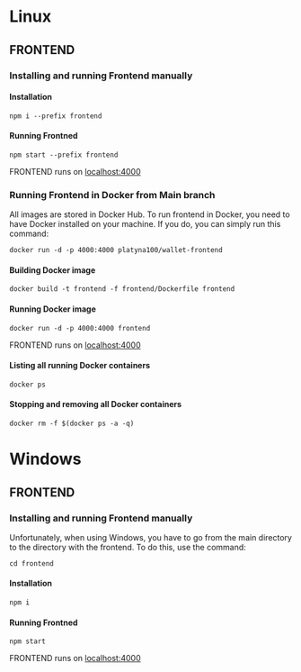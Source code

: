 # Linux

## FRONTEND

### Installing and running Frontend manually

#### Installation

    npm i --prefix frontend

#### Running Frontned

    npm start --prefix frontend

FRONTEND runs on [localhost:4000](localhost:4000)

### Running Frontend in Docker from Main branch

All images are stored in Docker Hub. To run frontend in Docker, you need to have Docker installed on your machine. If you do, you can simply run this command:

    docker run -d -p 4000:4000 platyna100/wallet-frontend

#### Building Docker image

    docker build -t frontend -f frontend/Dockerfile frontend

#### Running Docker image

    docker run -d -p 4000:4000 frontend

FRONTEND runs on [localhost:4000](localhost:4000)

#### Listing all running Docker containers

    docker ps

#### Stopping and removing all Docker containers

    docker rm -f $(docker ps -a -q)

# Windows

## FRONTEND

### Installing and running Frontend manually

Unfortunately, when using Windows, you have to go from the main directory to the directory with the frontend. To do this, use the command:

    cd frontend

#### Installation

    npm i

#### Running Frontned

    npm start

FRONTEND runs on [localhost:4000](localhost:4000)

<!--
## BACKEND

INSTALATION: `npm i --prefix backend`

RUN: `npm run start:dev --prefix backend`

BACKEND runs on PORT 3000 -->
